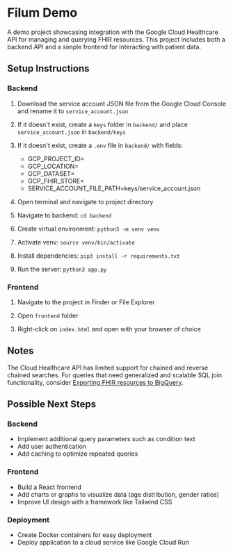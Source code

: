 # Filum Demo
A demo project showcasing integration with the Google Cloud Healthcare API for managing and querying FHIR resources. This project includes both a backend API and a simple frontend for interacting with patient data.

## Setup Instructions

### Backend
1. Download the service account JSON file from the Google Cloud Console
and rename it to `service_account.json`

2. If it doesn't exist, create a `keys` folder in `backend/` and place
`service_account.json` in `backend/keys`

2. If it doesn't exist, create a `.env` file in `backend/` with fields:
    - GCP_PROJECT_ID=
    - GCP_LOCATION=
    - GCP_DATASET=
    - GCP_FHIR_STORE=
    - SERVICE_ACCOUNT_FILE_PATH=keys/service_account.json

3. Open terminal and navigate to project directory

4. Navigate to backend: `cd backend`

5. Create virtual environment: `python3 -m venv venv`

6. Activate venv: `source venv/bin/activate`

7. Install dependencies: `pip3 install -r requirements.txt`

8. Run the server: `python3 app.py`

### Frontend

1. Navigate to the project in Finder or File Explorer

2. Open `frontend` folder

3. Right-click on `index.html` and open with your browser of choice

## Notes
The Cloud Healthcare API has limited support for chained and reverse chained searches. For queries that need generalized and scalable SQL join functionality, consider [Exporting FHIR resources to BigQuery](https://cloud.google.com/healthcare-api/docs/how-tos/fhir-export-bigquery).

## Possible Next Steps

### Backend
- Implement additional query parameters such as condition text
- Add user authentication
- Add caching to optimize repeated queries

### Frontend
- Build a React frontend
- Add charts or graphs to visualize data (age distribution, gender ratios)
- Improve UI design with a framework like Tailwind CSS

### Deployment
- Create Docker containers for easy deployment
- Deploy application to a cloud service like Google Cloud Run